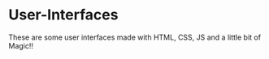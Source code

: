 # User-Interfaces
These are some user interfaces made with HTML, CSS, JS and a little bit of Magic!!
